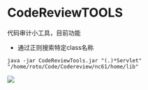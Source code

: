 # CodeReviewTOOLS

代码审计小工具，目前功能

- 通过正则搜索特定class名称

```java -jar CodeReviewTools.jar "(.)*Servlet" "/home/roto/Code/Codereview/nc61/home/lib"```

![](2021-01-06_16-01.png)